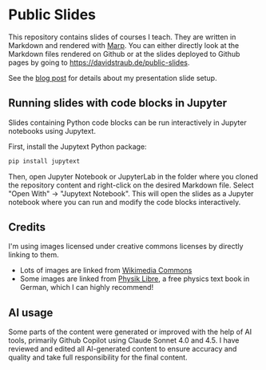 # Public Slides

This repository contains slides of courses I teach. They are written in Markdown and rendered with [Marp](https://marp.app/). You can either directly look at the Markdown files rendered on Github or at the slides deployed to Github pages by going to https://davidstraub.de/public-slides.

See the [blog post](https://davidstraub.de/posts/my-new-presentation-slide-setup/) for details about my presentation slide setup.

## Running slides with code blocks in Jupyter 

Slides containing Python code blocks can be run interactively in Jupyter notebooks using Jupytext.

First, install the Jupytext Python package:

```bash
pip install jupytext
```

Then, open Jupyter Notebook or JupyterLab in the folder where you cloned the repository content and right-click on the desired Markdown file. Select "Open With" -> "Jupytext Notebook". This will open the slides as a Jupyter notebook where you can run and modify the code blocks interactively.


## Credits

I'm using images licensed under creative commons licenses by directly linking to them.

- Lots of images are linked from [Wikimedia Commons](https://commons.wikimedia.org/wiki/Main_Page)
- Some images are linked from [Physik Libre](https://physikbuch.schule/), a free physics text book in German, which I can highly recommend!

## AI usage

Some parts of the content were generated or improved with the help of AI tools, primarily Github Copilot using Claude Sonnet 4.0 and 4.5. I have reviewed and edited all AI-generated content to ensure accuracy and quality and take full responsibility for the final content.